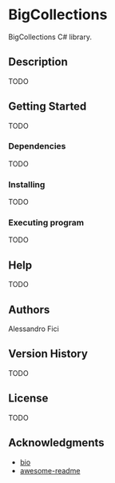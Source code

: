 # BigCollections
BigCollections C# library.

## Description

TODO

## Getting Started

TODO

### Dependencies

TODO

### Installing

TODO

### Executing program

TODO

## Help

TODO

## Authors

Alessandro Fici

## Version History

TODO

## License

TODO

## Acknowledgments

* [bio](https://github.com/dotnetbio/bio)
* [awesome-readme](https://github.com/matiassingers/awesome-readme)

